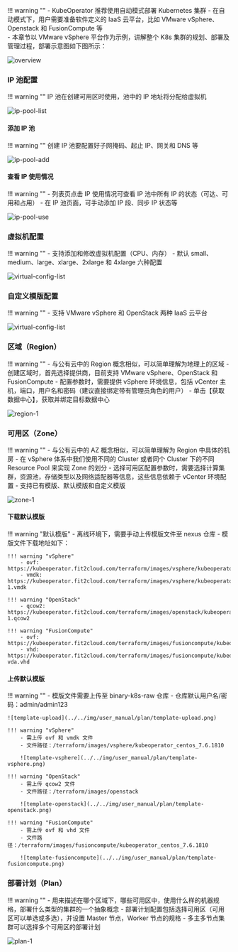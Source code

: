 
!!! warning ""
    - KubeOperator 推荐使用自动模式部署 Kubernetes 集群
    - 在自动模式下，用户需要准备软件定义的 IaaS 云平台，比如 VMware vSphere、Openstack 和 FusionCompute 等  
    - 本章节以 VMware vSphere 平台作为示例，讲解整个 K8s 集群的规划、部署及管理过程，部署示意图如下图所示：

![overview](../../img/tutorial/vmware.png)

### IP 池配置

!!! warning ""
    IP 池在创建可用区时使用，池中的 IP 地址将分配给虚拟机

![ip-pool-list](../../img/user_manual/plan/ip-pool-list.png)

#### 添加 IP 池

!!! warning ""
    创建 IP 池要配置好子网掩码、起止 IP、网关和 DNS 等

![ip-pool-add](../../img/user_manual/plan/ip-pool-add.png)

#### 查看 IP 使用情况

!!! warning ""
    - 列表页点击 IP 使用情况可查看 IP 池中所有 IP 的状态（可达、可用和占用）
    - 在 IP 池页面，可手动添加 IP 段、同步 IP 状态等

![ip-pool-use](../../img/user_manual/plan/ip-pool-use.png)

### 虚拟机配置

!!! warning ""
    - 支持添加和修改虚拟机配置（CPU、内存）
    - 默认 small、medium、large、xlarge、2xlarge 和 4xlarge 六种配置

![virtual-config-list](../../img/user_manual/plan/virtual-config-list.png)

### 自定义模版配置

!!! warning ""
    - 支持 VMware vSphere 和 OpenStack 两种 IaaS 云平台

![virtual-config-list](../../img/user_manual/plan/custom-templates.png)

### 区域（Region）

!!! warning ""
    - 与公有云中的 Region 概念相似，可以简单理解为地理上的区域
    - 创建区域时，首先选择提供商，目前支持 VMware vSphere、OpenStack 和 FusionCompute
    - 配置参数时，需要提供 vSphere 环境信息，包括 vCenter 主机，端口，用户名和密码（建议直接绑定带有管理员角色的用户）
    - 单击【获取数据中心】，获取并绑定目标数据中心

![region-1](../../img/user_manual/plan/region-1.png)

### 可用区（Zone）

!!! warning ""
    - 与公有云中的 AZ 概念相似，可以简单理解为 Region 中具体的机房
    - 在 vSphere 体系中我们使用不同的 Cluster 或者同个 Cluster 下的不同 Resource Pool 来实现 Zone 的划分
    - 选择可用区配置参数时，需要选择计算集群，资源池，存储类型以及网络适配器等信息，这些信息依赖于 vCenter 环境配置
    - 支持已有模版、默认模版和自定义模版

![zone-1](../../img/user_manual/plan/zone-1.png)

#### 下载默认模版

!!! warning "默认模版"
    - 离线环境下，需要手动上传模版文件至 nexus 仓库
    - 模版文件下载地址如下：
    
    !!! warning "vSphere"
        - ovf: https://kubeoperator.fit2cloud.com/terraform/images/vsphere/kubeoperator_centos_7.6.1810/kubeoperator_centos_7.6.1810.ovf
        - vmdk: https://kubeoperator.fit2cloud.com/terraform/images/vsphere/kubeoperator_centos_7.6.1810/kubeoperator_centos_7.6.1810-1.vmdk
    
    !!! warning "OpenStack"
        - qcow2: https://kubeoperator.fit2cloud.com/terraform/images/openstack/kubeoperator_centos_7.6.1810-1.qcow2
    
    !!! warning "FusionCompute"
        - ovf: https://kubeoperator.fit2cloud.com/terraform/images/fusioncompute/kubeoperator_centos_7.6.1810/kubeoperator_centos_7.6.1810.ovf
        - vhd: https://kubeoperator.fit2cloud.com/terraform/images/fusioncompute/kubeoperator_centos_7.6.1810/kubeoperator_centos_7.6.1810-vda.vhd

#### 上传默认模版

!!! warning ""
    - 模版文件需要上传至 binary-k8s-raw 仓库
    - 仓库默认用户名/密码：admin/admin123

    ![template-upload](../../img/user_manual/plan/template-upload.png)
    
    !!! warning "vSphere"
        - 需上传 ovf 和 vmdk 文件
        - 文件路径：/terraform/images/vsphere/kubeoperator_centos_7.6.1810

        ![template-vsphere](../../img/user_manual/plan/template-vsphere.png)
    
    !!! warning "OpenStack"
        - 需上传 qcow2 文件
        - 文件路径：/terraform/images/openstack

        ![template-openstack](../../img/user_manual/plan/template-openstack.png)
    
    !!! warning "FusionCompute"
        - 需上传 ovf 和 vhd 文件
        - 文件路径：/terraform/images/fusioncompute/kubeoperator_centos_7.6.1810

        ![template-fusioncompute](../../img/user_manual/plan/template-fusioncompute.png)

### 部署计划（Plan）

!!! warning ""
    - 用来描述在哪个区域下，哪些可用区中，使用什么样的机器规格，部署什么类型的集群的一个抽象概念
    - 部署计划配置包括选择可用区（可用区可以单选或多选），并设置 Master 节点，Worker 节点的规格
    - 多主多节点集群可以选择多个可用区的部署计划

![plan-1](../../img/user_manual/plan/plan-1.png)
